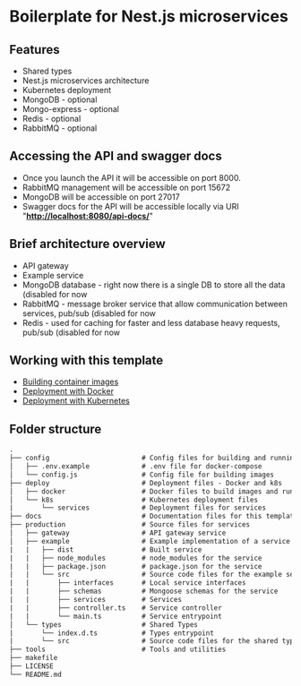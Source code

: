 # Boilerplate for Nest.js microservices

## Features

- Shared types
- Nest.js microservices architecture
- Kubernetes deployment
- MongoDB - optional
- Mongo-express - optional
- Redis - optional
- RabbitMQ - optional

## Accessing the API and swagger docs

- Once you launch the API it will be accessible on port 8000.
- RabbitMQ management will be accessible on port 15672
- MongoDB will be accessible on port 27017
- Swagger docs for the API will be accessible locally via URI "**<http://localhost:8080/api-docs/>**"

## Brief architecture overview

- API gateway
- Example service
- MongoDB database - right now there is a single DB to store all the data (disabled for now
- RabbitMQ - message broker service that allow communication between services, pub/sub (disabled for now
- Redis - used for caching for faster and less database heavy requests, pub/sub (disabled for now

## Working with this template

- [Building container images](./docs/Building.md)
- [Deployment with Docker](./docs/Docker.md)
- [Deployment with Kubernetes](./docs/Kubernetes.md)

## Folder structure

```txt
.
├── config                       # Config files for building and running docker images
│   ├── .env.example             # .env file for docker-compose
│   └── config.js                # Config file for building images
├── deploy                       # Deployment files - Docker and k8s
│   ├── docker                   # Docker files to build images and run containers locally
│   └── k8s                      # Kubernetes deployment files
|       └── services             # Deployment files for services
├── docs                         # Documentation files for this template
├── production                   # Source files for services
│   ├── gateway                  # API gateway service
│   ├── example                  # Example implementation of a service
|   |   ├── dist                 # Built service
|   |   ├── node_modules         # node_modules for the service
|   |   ├── package.json         # package.json for the service
|   |   └── src                  # Source code files for the example service
|   |       ├── interfaces       # Local service interfaces
|   |       ├── schemas          # Mongoose schemas for the service
|   |       ├── services         # Services
|   |       ├── controller.ts    # Service controller
|   |       └── main.ts          # Service entrypoint
│   └── types                    # Shared Types
|       └── index.d.ts           # Types entrypoint
|       └── src                  # Source code files for the shared types
├── tools                        # Tools and utilities
├── makefile
├── LICENSE
└── README.md
```
